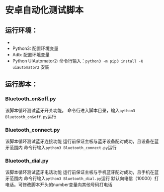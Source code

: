 # 安卓自动化测试脚本
## 运行环境：
- 
- Python3: 配置环境变量
- Adb: 配置环境变量
- Python UIAutomator2: 命令行输入：`python3 -m pip3 install -U uiautomator2` 安装

## 运行脚本：
### Bluetooth_on&off.py
该脚本循环测试蓝牙开关功能。
命令行进入脚本目录，输入`python3 Bluetooth_on&off.py`运行
### Bluetooth_connect.py
该脚本循环测试蓝牙连接功能
运行前保证主板与蓝牙设备配对成功，且设备在蓝牙范围内
命令行输入`python3 Bluetooth_connect.py`运行
### Bluetooth_dial.py
该脚本循环测试蓝牙电话功能
运行前保证主板与手机蓝牙配对成功，且手机在蓝牙范围内
命令行输入`python3 Bluetooth_dial.py`运行
默认向电信（10000）打电话。可修改脚本开头的number变量向其他号码打电话